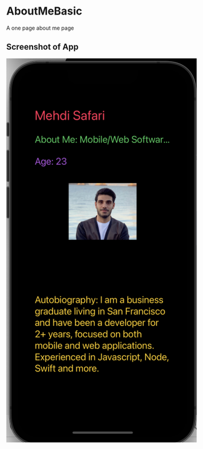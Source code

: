 # AboutMeBasic
A one page about me page

## Screenshot of App
![Gif](./AboutMeBasic/Assets.xcassets/img.imageset/img.png)
